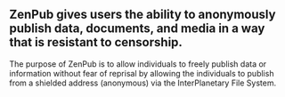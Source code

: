 ## ZenPub gives users the ability to anonymously publish data, documents, and media in a way that is resistant to censorship.
The purpose of ZenPub is to allow individuals to freely publish data or information without fear of reprisal by allowing the individuals to publish from a shielded address (anonymous) via the InterPlanetary File System.
